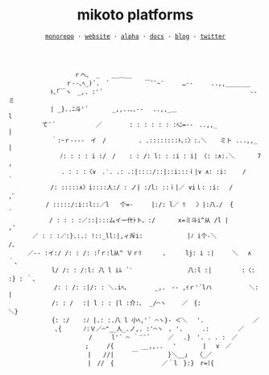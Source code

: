 <h1 align="center">
  mikoto platforms
</h1>
<p align="center">
<code align="center"><a href='https://github.com/mikotoIO/mikoto'>monorepo</a> · <a href='https://mikoto.io'>website</a> · <a href='https://alpha.mikoto.io'>alpha</a> · <a href='https://docs.mikoto.io'>docs</a> · <a href='https://blog.mikoto.io'>blog</a> · <a href='https://twitter.com/mikotoIO'>twitter</a>
  
</code>
</p>
<br>


```
　　　　　　　　　　　ｒヘ、 _　　__＿__
　　　　　　　　　 ｒ‐-､ﾍ_)´.　´　　　　　　￣ﾞﾞ~¨　　　…‐-　　　..,,_______
　　　　　　　ﾄ､｢￣ヽ　_,. :'´　　　　　　　　　　　　　　　　　　　　　　 　　‐-ミ
　　　　　　　| _}..ﾆ斗'´　　　　_,,..､､-- 　..,,_＿　　　　　　　　　　　　 　     l
　　　　　 て¨´　　　 　 　 ／　　　　 : : : : : : :ﾍﾆ=‐-　..,,_　　　　　　        |
 　　　　　　 ｀:ｰｒ‐---　イ　/　　    　. .::::::::ﾄ､:〉:.＼ 　 ミト ...,,_ 　 　 |
 　　　　　　　　ﾉ: : : : i :/　/ 　 : : /: l: : :i : i| 〈: :∧:.＼ 　 　 7　　 　 ,
　　　　　 　 　 . : : :〈∨　.′. .: .:|::::/::|::i:::ｉ|∨ ∧: :i:　　 /　 　   　 ′
　　　　　　　/: :::::∧〉i::::人:/ : ノ| :/l: ::ｉ|／ ∨iｌ: :i:　 /　　　  　   ,ﾞ
  　　　　　/ :::::/:i::l::／l   个=‐     |:/: l／ ﾘ   〉|:八./  {  　 　  ′
   　　　　　/ : : : :／::|:::厶イ一什ﾄト、:/　　   x=ミ斗i^从 /l |　        ,'
　　　　／ : : :／:}.:.: !::_ll:|,ィ斥i: 　　　　 　  |ﾉ i个‐＼　　 　     /､
  　　／-‐ :イ:/ /: : /: :｢ｒ:l从^ Ｖｒﾘ　　　 ､　 　 lj: i :|　　　＼　 ∧ ｀、
 　　　　　　 l/ /: : /:l: 八 l iﾑ ´′　　　　　　　　  八:l :|　　　　　:〈: :} : ｀、
　　　　　　　 /: : /: :|/: : ＼.iﾍ、　　　　 _,.　-‐ ,ｲｒ'´lハ　　　　 　 ＼:　 |
 　　　　　　 /: : / 　:| l : : |l :介:､  _/⌒ヽ　　 ／　{:　　　　 　 　 　 ＼}
 　　　　　　 {: :/ 　 :ﾉ |.: :.八 l 小ﾍ,'´ ⌒ヽ}- ＜＼　 '.　　　　　　　  ／
　　　　 　 　 ､{　　　 ﾉ:Ｖ／⌒"__人_.ノ,. :'⌒ヽ　､ '. 　 　.:　 　 　 ／
　　　　　　　　 　 　 　 / 　 　l'´ ⌒ ｀¨¨´　　　／　 .}　'. . . :　／
　　　　　　　　　 　 　 ;　　　/{　　　 　__,,..　 '  　 　 |　 ∨　／
　　　 　 　 　 　 　 　 |　　//|　　　￣　　　　　}＼__｣　　〈_／
　　　 　 　 　 　 　 　 |　//　{　　　　　　　　／｀l　}:}　r=ﾐ{
```
